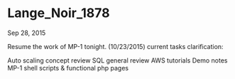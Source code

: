 # Lange_Noir_1878
Sep 28, 2015

Resume the work of MP-1 tonight. (10/23/2015)
current tasks clarification:

Auto scaling concept review
SQL general review
AWS tutorials
Demo notes
MP-1 shell scripts & functional php pages
